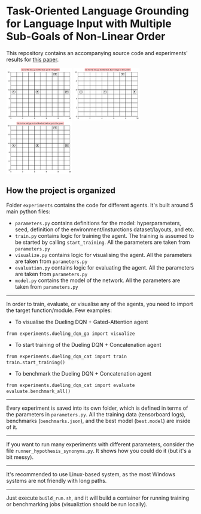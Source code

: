 # Task-Oriented Language Grounding for Language Input with Multiple Sub-Goals of Non-Linear Order

This repository contains an accompanying source code and experiments' results for [this paper](https://arxiv.org/abs/1910.12354).

<img src="pics/comma.gif" height="35%" width="35%">
<img src="pics/but_first.gif" height="35%" width="35%">
<img src="pics/but_before.gif" height="35%" width="35%">

## How the project is organized

Folder ```experiments``` contains the code for different agents. It's built around 5 main python files:
- ```parameters.py``` contains definitions for the model: hyperparameters, seed, definition of the environment/insturctions dataset/layouts, and etc.
- ```train.py``` contains logic for training the agent. The training is assumed to be started by calling ```start_training```. All the parameters are taken from ```parameters.py```
- ```visualize.py``` contains logic for visualising the agent. All the parameters are taken from ```parameters.py```
- ```evaluation.py``` contains logic for evaluating the agent. All the parameters are taken from ```parameters.py```
- ```model.py``` contains the model of the network. All the parameters are taken from ```parameters.py```
------

In order to train, evaluate, or visualise any of the agents, you need to import the target function/module. Few examples: 

- To visualise the Dueling DQN + Gated-Attention agent
```
from experiments.dueling_dqn_ga import visualize
```
- To start training of the Dueling DQN + Concatenation agent
```
from experiments.dueling_dqn_cat import train
train.start_training()
```
- To benchmark the Dueling DQN + Concatenation agent
```
from experiments.dueling_dqn_cat import evaluate
evaluate.benchmark_all()
```
------

Every experiment is saved into its own folder, which is defined in terms of the parameters in ```parameters.py```. All the training data (tensorboard logs), benchmarks (```benchmarks.json```), and the best model (```best.model```) are inside of it.

------

If you want to run many experiments with different parameters, consider the file ```runner_hypothesis_synonyms.py```. It shows how you could do it (but it's a bit messy).

------
It's recommended to use Linux-based system, as the most Windows systems are not friendly with long paths. 

------
Just execute ```build_run.sh```, and it will build a container for running training or benchmarking jobs (visualiztion should be run locally).
